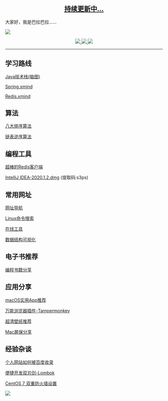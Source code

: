 <h2 align="center">
  <a href="https://lishaojie1993.gitee.io">
  	持续更新中...
  </a>
</h2>

大家好，我是巴拉巴拉……

![](https://tva1.sinaimg.cn/large/007S8ZIlgy1ggysx7n50dj30rp0a4taa.jpg)

<p align="center">
<a href="https://mp.weixin.qq.com/s/l6X7doO8dq81BIdBMsBsCA"><img border="0" src="https://img.shields.io/badge/公众号-我爱分享君-green"/></a><a href="https://lishaojie1993.gitee.io">     <img border="0" src="https://img.shields.io/badge/博客-睡到自然醒-red"/></a><a href="https://space.bilibili.com/476834809">     <img border="0" src="https://img.shields.io/badge/哔哩哔哩-爱喝牛奶的方雪冷少-9cf"/></a>
</p>

------

## 学习路线

[Java技术栈(脑图)](https://lishaojie1993.gitee.io/demo/Java.png)

[Spring.xmind](https://lishaojie1993.gitee.io/demo/Spring.png)

[Redis.xmind](https://lishaojie1993.gitee.io/demo/Redis.jpg)

## 算法

[八大排序算法](https://lishaojie1993.gitee.io/2019/09/16/Sort/)

[链表逆序算法](https://lishaojie1993.gitee.io/2019/09/18/LinkedList-Reverse/)

## 编程工具

[超棒的Redis客户端](https://mp.weixin.qq.com/s/Y-M9Aq1M8xhPFnsviDNDuQ)

[IntelliJ IDEA-2020.1.2.dmg](https://pan.baidu.com/share/init?surl=dhXdQDYRMKOUxJMbsHnBXw)   (提取码:s3ps)

## 常用网址

[网址导航](https://lishaojie1993.gitee.io/guide/cn/index.html)

[Linux命令搜索](https://wangchujiang.com/linux-command/)

[在线工具](https://tool.lu/)

[数据结构可视化](https://www.cs.usfca.edu/~galles/visualization/Algorithms.html)

## 电子书推荐

[编程书籍分享](https://mp.weixin.qq.com/s/KtjnR_5ePJvXzciydEyDNA)

## 应用分享

[macOS实用App推荐](https://mp.weixin.qq.com/s/hPqTcu-UjFG6yEeIbcSMGg)

[万能浏览器插件-Tampermonkey](https://lishaojie1993.gitee.io/2020/01/10/Tampermonkey/)

[超清壁纸推荐](https://mp.weixin.qq.com/s/2iNcQZ9Gu685NZEs3-fqLQ)

[Mac屏保分享](https://mp.weixin.qq.com/s/7vbDGS3xX57SuH1S0LdLew)

## 经验杂谈

[个人网站如何被百度收录](https://mp.weixin.qq.com/s/gR9tSB7QpJdpGTuzjyR3oQ)

[便捷开发双刃剑-Lombok](https://lishaojie1993.gitee.io/2020/02/11/lombok/)

[CentOS 7 双重防火墙设置](https://lishaojie1993.gitee.io/2020/01/17/firewall/)

![](https://tva1.sinaimg.cn/large/007S8ZIlgy1ggze9hwi4ij30r60fodgi.jpg)